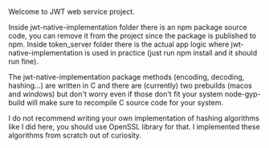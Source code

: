 Welcome to JWT web service project.

Inside jwt-native-implementation folder there is an npm package source code, you can remove it from the project since the package is published to npm.
Inside token_server folder there is the actual app logic where jwt-native-implementation is used in practice (just run npm install and it should run fine).

The jwt-native-implementation package methods (encoding, decoding, hashing...) are written in C and there are (currently) two prebuilds (macos and windows) but don't worry even if those don't fit your system node-gyp-build will make sure to recompile C source code for your system.

I do not recommend writing your own implementation of hashing algorithms like I did here, you should use OpenSSL library for that. I implemented these algorithms from scratch out of curiosity.
